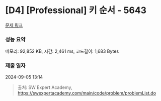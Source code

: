 # [D4] [Professional] 키 순서 - 5643 

[문제 링크](https://swexpertacademy.com/main/code/problem/problemDetail.do?contestProbId=AWXQsLWKd5cDFAUo) 

### 성능 요약

메모리: 92,852 KB, 시간: 2,461 ms, 코드길이: 1,683 Bytes

### 제출 일자

2024-09-05 13:14



> 출처: SW Expert Academy, https://swexpertacademy.com/main/code/problem/problemList.do